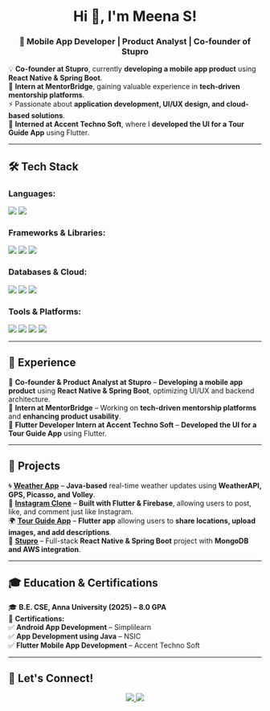 <h1 align="center">Hi 👋, I'm Meena S!</h1>
<h3 align="center">🚀 Mobile App Developer | Product Analyst | Co-founder of Stupro</h3>

💡 **Co-founder at Stupro**, currently **developing a mobile app product** using **React Native & Spring Boot**.  
📱 **Intern at MentorBridge**, gaining valuable experience in **tech-driven mentorship platforms**.  
⚡ Passionate about **application development, UI/UX design, and cloud-based solutions**.  
🎯 **Interned at Accent Techno Soft**, where I **developed the UI for a Tour Guide App** using Flutter.  

---

## 🛠️ Tech Stack  

### **Languages:**  
<p align="left">
  <img src="https://img.shields.io/badge/Java-ED8B00?style=for-the-badge&logo=openjdk&logoColor=white">
  <img src="https://img.shields.io/badge/JavaScript-F7DF1E?style=for-the-badge&logo=javascript&logoColor=black">
</p>

### **Frameworks & Libraries:**  
<p align="left">
  <img src="https://img.shields.io/badge/Flutter-02569B?style=for-the-badge&logo=flutter&logoColor=white">
  <img src="https://img.shields.io/badge/React_Native-20232A?style=for-the-badge&logo=react&logoColor=61DAFB">
  <img src="https://img.shields.io/badge/Spring_Boot-6DB33F?style=for-the-badge&logo=spring&logoColor=white">
</p>

### **Databases & Cloud:**  
<p align="left">
  <img src="https://img.shields.io/badge/MongoDB-4EA94B?style=for-the-badge&logo=mongodb&logoColor=white">
  <img src="https://img.shields.io/badge/Firebase-ffca28?style=for-the-badge&logo=firebase&logoColor=black">
  <img src="https://img.shields.io/badge/AWS-232F3E?style=for-the-badge&logo=amazon-aws&logoColor=white">
</p>

### **Tools & Platforms:**  
<p align="left">
  <img src="https://img.shields.io/badge/VS%20Code-0078D4?style=for-the-badge&logo=visual%20studio%20code&logoColor=white">
  <img src="https://img.shields.io/badge/Android_Studio-3DDC84?style=for-the-badge&logo=android-studio&logoColor=white">
  <img src="https://img.shields.io/badge/Figma-F24E1E?style=for-the-badge&logo=figma&logoColor=white">
  <img src="https://img.shields.io/badge/Postman-FF6C37?style=for-the-badge&logo=postman&logoColor=white">
</p>

---

## 🚀 Experience  
🔹 **Co-founder & Product Analyst at Stupro** – **Developing a mobile app product** using **React Native & Spring Boot**, optimizing UI/UX and backend architecture.  
🔹 **Intern at MentorBridge** – Working on **tech-driven mentorship platforms** and **enhancing product usability**.  
🔹 **Flutter Developer Intern at Accent Techno Soft** – **Developed the UI for a Tour Guide App** using Flutter.  

---

## 📌 Projects  
🌀 **[Weather App](https://github.com/your-username/weather-app)** – **Java-based** real-time weather updates using **WeatherAPI, GPS, Picasso, and Volley**.  
📸 **[Instagram Clone](https://github.com/your-username/instagram-clone)** – **Built with Flutter & Firebase**, allowing users to post, like, and comment just like Instagram.  
🌍 **[Tour Guide App](https://github.com/your-username/tour-guide)** – **Flutter app** allowing users to **share locations, upload images, and add descriptions**.  
🚀 **[Stupro](https://github.com/your-username/stupro)** – Full-stack **React Native & Spring Boot** project with **MongoDB and AWS integration**.  

---

## 🎓 Education & Certifications  
🎓 **B.E. CSE, Anna University (2025) – 8.0 GPA**  
📜 **Certifications:**  
✅ **Android App Development** – Simplilearn  
✅ **App Development using Java** – NSIC  
✅ **Flutter Mobile App Development** – Accent Techno Soft  

---

## 🔗 Let's Connect!  
<p align="center">
  <a href="https://www.linkedin.com/in/meena-34-b59912268">
    <img src="https://img.shields.io/badge/LinkedIn-%230077B5.svg?style=for-the-badge&logo=linkedin&logoColor=white">
  </a>
  <a href="https://github.com/MeenaSivakumar">
    <img src="https://img.shields.io/badge/GitHub-%23181717.svg?style=for-the-badge&logo=github&logoColor=white">
  </a>
</p>
